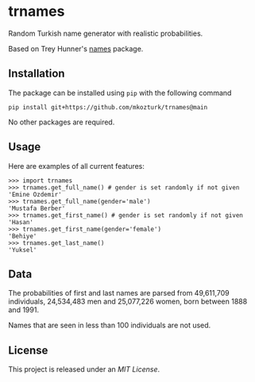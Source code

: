 # trnames

Random Turkish name generator with realistic probabilities.

Based on Trey Hunner's [names](https://github.com/treyhunner/names) package.

## Installation

The package can be installed using `pip` with the following command

```pip install git+https://github.com/mkozturk/trnames@main```

No other packages are required.

## Usage
Here are examples of all current features:
```
>>> import trnames
>>> trnames.get_full_name() # gender is set randomly if not given
'Emine Ozdemir'
>>> trnames.get_full_name(gender='male')
'Mustafa Berber'
>>> trnames.get_first_name() # gender is set randomly if not given
'Hasan'
>>> trnames.get_first_name(gender='female')
'Behiye'
>>> trnames.get_last_name()
'Yuksel'
```

## Data
The probabilities of first and last names are parsed from 49,611,709 individuals, 24,534,483 men and 25,077,226 women, born between 1888 and 1991. 

Names that are seen in less than 100 individuals are not used.  

## License

This project is released under an _MIT License_.

